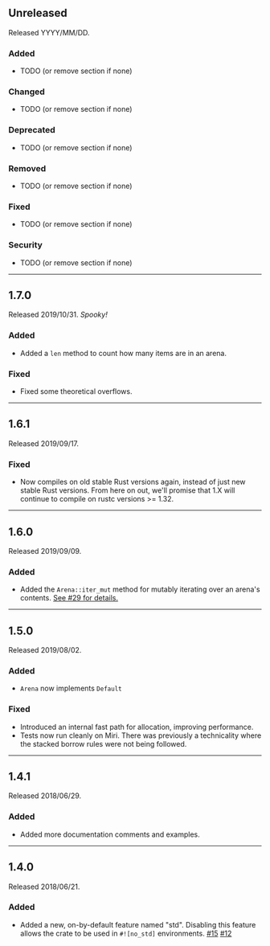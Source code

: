 ## Unreleased

Released YYYY/MM/DD.

### Added

* TODO (or remove section if none)

### Changed

* TODO (or remove section if none)

### Deprecated

* TODO (or remove section if none)

### Removed

* TODO (or remove section if none)

### Fixed

* TODO (or remove section if none)

### Security

* TODO (or remove section if none)

--------------------------------------------------------------------------------

## 1.7.0

Released 2019/10/31. *Spooky!*

### Added

* Added a `len` method to count how many items are in an arena.

### Fixed

* Fixed some theoretical overflows.

--------------------------------------------------------------------------------

## 1.6.1

Released 2019/09/17.

### Fixed

* Now compiles on old stable Rust versions again, instead of just new stable
  Rust versions. From here on out, we'll promise that 1.X will continue to
  compile on rustc versions >= 1.32.

--------------------------------------------------------------------------------

## 1.6.0

Released 2019/09/09.

### Added

* Added the `Arena::iter_mut` method for mutably iterating over an arena's
  contents. [See #29 for
  details.](https://github.com/SimonSapin/rust-typed-arena/pull/29)

--------------------------------------------------------------------------------

## 1.5.0

Released 2019/08/02.

### Added

* `Arena` now implements `Default`

### Fixed

* Introduced an internal fast path for allocation, improving performance.
* Tests now run cleanly on Miri. There was previously a technicality where
  the stacked borrow rules were not being followed.

--------------------------------------------------------------------------------

## 1.4.1

Released 2018/06/29.

### Added

* Added more documentation comments and examples.

--------------------------------------------------------------------------------

## 1.4.0

Released 2018/06/21.

### Added

* Added a new, on-by-default feature named "std". Disabling this feature allows
  the crate to be used in `#![no_std]` environments. [#15][] [#12][]

[#15]: https://github.com/SimonSapin/rust-typed-arena/pull/15
[#12]: https://github.com/SimonSapin/rust-typed-arena/pull/12
